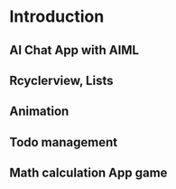 # Introduction
## AI Chat App with AIML
## Rcyclerview, Lists
## Animation
## Todo management
## Math calculation App game
